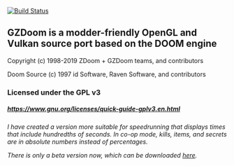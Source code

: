 [![Build Status](https://github.com/coelckers/gzdoom/workflows/Continuous%20Integration/badge.svg)](https://github.com/coelckers/gzdoom/actions?query=workflow%3A%22Continuous+Integration%22)

## GZDoom is a modder-friendly OpenGL and Vulkan source port based on the DOOM engine

Copyright (c) 1998-2019 ZDoom + GZDoom teams, and contributors

Doom Source (c) 1997 id Software, Raven Software, and contributors

### Licensed under the GPL v3
##### https://www.gnu.org/licenses/quick-guide-gplv3.en.html

_I have created a version more suitable for speedrunning that displays times that include hundredths of seconds.
In co-op mode, kills, items, and secrets are in absolute numbers instead of percentages._

_There is only a beta version now, which can be downloaded [here](https://github.com/MaartenCL/gzdoom/releases/download/v4.4.3-beta/gzdoom-speedrun.zip)._

